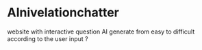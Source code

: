 # AInivelationchatter
website with interactive question AI generate from easy to difficult according to the user input ?
